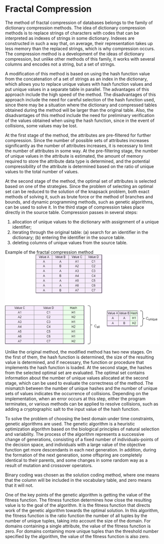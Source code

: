 # Fractal Compression

The method of fractal compression of databases belongs to the
family of dictionary compression methods. The idea of dictionary compression methods is to
replace strings of characters with codes that can be interpreted as indexes of strings in some
dictionary. Indexes are constructed in such a way that, on average, their representation takes
up less memory than the replaced strings, which is why compression occurs. The compression
method is a development of the ideas of dictionary compression, but unlike other methods of this family, it works with several columns and encodes not a string,
but a set of strings.

A modification of this method is based on using the hash function value from the
concatenation of a set of strings as an index in the dictionary, which allows you to replace
unique values with hash function values and put unique values in a separate table in parallel.
The advantages of this approach include the high speed of the method. The disadvantages
of this approach include the need for careful selection of the hash function used, since there
may be a situation where the dictionary and compressed tables obtained during the method
will be larger  than the original table. Also, the disadvantages of this method include
the need for preliminary verification of the values obtained when using the hash function,
since in the event of collisions, some  values may be lost.

At the first stage of the method, the attributes are pre-filtered for further compression.
Since the number of possible sets of attributes increases significantly as the number of
attributes increases, it is necessary to limit the number of attributes in some way. At the
pre-filtering stage, the number of unique values in the attribute is estimated, the amount of
memory required to store the attribute data type is determined, and the potential compressibility
of the attribute is determined based on the ratio of unique values to the total number of
values.

At the second stage of the method, the optimal set of attributes is selected based on
one of the strategies. Since the problem of selecting an optimal set can be reduced to the
solution of the knapsack problem, both exact methods of solving it, such as brute force or
the method of branches and bounds, and dynamic programming methods, such as genetic
algorithms, can be used to solve it.
In the third stage of compression takes place directly in the source table. Compression
passes in several steps:
1. allocation of unique values to the dictionary with assignment of a unique identifier;
2. iterating through the original table:
   (a) search for an identifier in the dictionary;
   (b) entering the identifier in the source table.
3. deleting columns of unique values from the source table.

Example of the fractal compression method
![](pics/fsr-Page-3.png)

Unlike the original method, the modified method has two new stages. On the first of them,
the hash function is determined, the size of the resulting value is determined, and if necessary,
the function or procedure that implements the hash function is loaded. At the second stage,
the hashes from the selected optimal set are evaluated. The optimal set contains information
about the number of unique values allocated at the second stage, which can be used to
evaluate the correctness of the method. The mismatch between the number of unique hashes
and the number of unique sets of values indicates the occurrence of collisions. Depending
on the implementation, when an error occurs at this step, either the program terminates, or
various methods can be applied to resolve collisions, such as adding a cryptographic salt to the input value of the hash function.

To solve the problem of choosing the best domain under time constraints, genetic
algorithms are used. The genetic algorithm is a heuristic optimization algorithm based on the biological principles of natural selection and variability. 
The process of the algorithm represents a successive change of generations, consisting of a fixed number of individuals-points of the decision space, and individuals
with a large value of the objective function get more descendants in each next generation.
In addition, during the formation of the next generation, some offspring are completely identical to their parents, and some
changes in some random way as a result of mutation and crossover operators.

Binary coding was chosen as the solution coding method, where one means that the column will be included in the vocabulary table, and zero means that it will not.

One of the key points of the genetic algorithm is getting the value of the fitness function. The fitness function determines how close the resulting value is to the goal of the algorithm. It is the fitness function that directs
work of the genetic algorithm towards the optimal solution. In this algorithm, the fitness function is the ratio function
the number of all tuples by the number of unique tuples, taking into account the size of the domain. For domains containing a single attribute, the value of the fitness function is zero. For domains containing more unique tuples than the threshold number specified by the algorithm, the value of the fitness function is also
zero.

